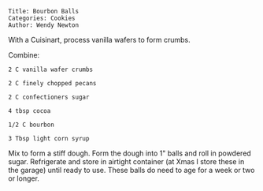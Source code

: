 ~~~ recipe-info
Title: Bourbon Balls
Categories: Cookies
Author: Wendy Newton
~~~

With a Cuisinart, process vanilla wafers to form crumbs.

Combine:

~~~ recipe-ingredients
2 C vanilla wafer crumbs

2 C finely chopped pecans

2 C confectioners sugar

4 tbsp cocoa

1/2 C bourbon

3 Tbsp light corn syrup
~~~

Mix to form a stiff dough. Form the dough into 1" balls and roll in powdered sugar. Refrigerate and
store in airtight container (at Xmas I store these in the garage) until ready to use. These balls do
need to age for a week or two or longer.
